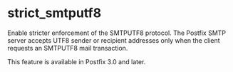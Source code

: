 # strict_smtputf8 

 Enable stricter enforcement of the SMTPUTF8 protocol. The Postfix
SMTP server accepts UTF8 sender or recipient addresses only when
the client requests an SMTPUTF8 mail transaction. 

 This feature is available in Postfix 3.0 and later. 


